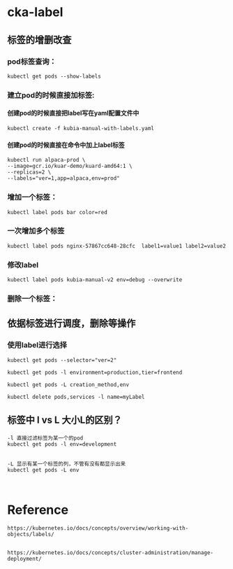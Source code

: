 # cka-label



## 标签的增删改查

###  pod标签查询：

```
kubectl get pods --show-labels

```

### 建立pod的时候直接加标签:

####  创建pod的时候直接把label写在yaml配置文件中


```
kubectl create -f kubia-manual-with-labels.yaml
```

####  创建pod的时候直接在命令中加上label标签

```
kubectl run alpaca-prod \ 
--image=gcr.io/kuar-demo/kuard-amd64:1 \ 
--replicas=2 \ 
--labels="ver=1,app=alpaca,env=prod"
```

### 增加一个标签：
```
kubectl label pods bar color=red

```

### 一次增加多个标签


```
kubectl label pods nginx-57867cc648-28cfc  label1=value1 label2=value2

```


###  修改label

```
kubectl label pods kubia-manual-v2 env=debug --overwrite
```


### 删除一个标签：



## 依据标签进行调度，删除等操作

### 使用label进行选择

```
kubectl get pods --selector="ver=2"
```

```
kubectl get pods -l environment=production,tier=frontend
```

```
kubectl get pods -L creation_method,env
```



```
kubectl delete pods,services -l name=myLabel
```

## 标签中 l vs L 大小L的区别？

```
-l 直接过滤标签为某一个的pod
kubectl get pods -l env=development


-L 显示有某一个标签的列，不管有没有都显示出来
kubectl get pods -L env



```

#  Reference

```
https://kubernetes.io/docs/concepts/overview/working-with-objects/labels/


https://kubernetes.io/docs/concepts/cluster-administration/manage-deployment/
```



